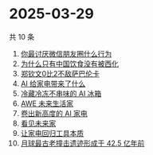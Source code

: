 # 2025-03-29

共 10 条

<!-- BEGIN -->
<!-- 最后更新时间 Sat Mar 29 2025 08:50:34 GMT+0800 (China Standard Time) -->

1. [你最讨厌微信朋友圈什么行为](https://www.zhihu.com/search?q=%E4%BD%A0%E6%9C%80%E8%AE%A8%E5%8E%8C%E5%BE%AE%E4%BF%A1%E6%9C%8B%E5%8F%8B%E5%9C%88%E4%BB%80%E4%B9%88%E8%A1%8C%E4%B8%BA)
1. [为什么只有中国饮食没有被西化](https://www.zhihu.com/search?q=%E4%B8%BA%E4%BB%80%E4%B9%88%E5%8F%AA%E6%9C%89%E4%B8%AD%E5%9B%BD%E9%A5%AE%E9%A3%9F%E6%B2%A1%E6%9C%89%E8%A2%AB%E8%A5%BF%E5%8C%96)
1. [郑钦文0比2不敌萨巴伦卡](https://www.zhihu.com/search?q=%E9%83%91%E9%92%A6%E6%96%870%E6%AF%942%E4%B8%8D%E6%95%8C%E8%90%A8%E5%B7%B4%E4%BC%A6%E5%8D%A1)
1. [AI 给家电带来了什么](https://www.zhihu.com/search?q=AI%20%E7%BB%99%E5%AE%B6%E7%94%B5%E5%B8%A6%E6%9D%A5%E4%BA%86%E4%BB%80%E4%B9%88)
1. [冷藏冷冻不串味的 AI 冰箱](https://www.zhihu.com/search?q=%E5%86%B7%E8%97%8F%E5%86%B7%E5%86%BB%E4%B8%8D%E4%B8%B2%E5%91%B3%E7%9A%84%20AI%20%E5%86%B0%E7%AE%B1)
1. [AWE 未来生活家](https://www.zhihu.com/search?q=AWE%20%E6%9C%AA%E6%9D%A5%E7%94%9F%E6%B4%BB%E5%AE%B6)
1. [卷出新高度的 AI 家电](https://www.zhihu.com/search?q=%E5%8D%B7%E5%87%BA%E6%96%B0%E9%AB%98%E5%BA%A6%E7%9A%84%20AI%20%E5%AE%B6%E7%94%B5)
1. [看见未来家](https://www.zhihu.com/search?q=%E7%9C%8B%E8%A7%81%E6%9C%AA%E6%9D%A5%E5%AE%B6)
1. [让家电回归工具本质](https://www.zhihu.com/search?q=%E8%AE%A9%E5%AE%B6%E7%94%B5%E5%9B%9E%E5%BD%92%E5%B7%A5%E5%85%B7%E6%9C%AC%E8%B4%A8)
1. [月球最古老撞击遗迹形成于 42.5 亿年前](https://www.zhihu.com/search?q=%E6%9C%88%E7%90%83%E6%9C%80%E5%8F%A4%E8%80%81%E6%92%9E%E5%87%BB%E9%81%97%E8%BF%B9%E5%BD%A2%E6%88%90%E4%BA%8E%2042.5%20%E4%BA%BF%E5%B9%B4%E5%89%8D)

<!-- END -->
